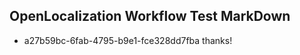 ## OpenLocalization Workflow Test MarkDown
* a27b59bc-6fab-4795-b9e1-fce328dd7fba thanks!

<!--HONumber=Aug16_HO1-->


